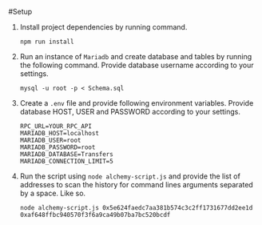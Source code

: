 #Setup
1. Install project dependencies by running command.
    ```
    npm run install
    ```
2. Run an instance of `Mariadb` and create database and tables by running the following command. Provide database username according to your settings.
    ```
    mysql -u root -p < Schema.sql
    ```

3. Create a `.env` file and provide following environment variables. Provide database HOST, USER and PASSWORD according to your settings.
    ```
    RPC_URL=YOUR_RPC_API
    MARIADB_HOST=localhost
    MARIADB_USER=root
    MARIADB_PASSWORD=root
    MARIADB_DATABASE=Transfers
    MARIADB_CONNECTION_LIMIT=5 
   ```
4. Run the script using `node alchemy-script.js` and provide the list of addresses to scan the history for command lines arguments separated by a space. Like so.
    ```
    node alchemy-script.js 0x5e624faedc7aa381b574c3c2ff1731677dd2ee1d 0xaf648ffbc940570f3f6a9ca49b07ba7bc520bcdf
    ```